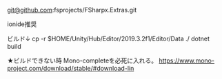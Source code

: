 git@github.com:fsprojects/FSharpx.Extras.git

ionide推奨

ビルド↓
cp -r $HOME/Unity/Hub/Editor/2019.3.2f1/Editor/Data ./
dotnet build

★ビルドできない時
Mono-completeを必死に入れる。
https://www.mono-project.com/download/stable/#download-lin